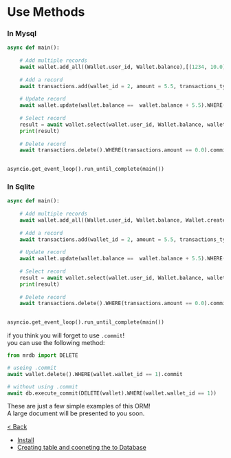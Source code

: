 # Use Methods

### In Mysql
```python
async def main():
    
    # Add multiple records
    await wallet.add_all((Wallet.user_id, Wallet.balance),[(1234, 10.0),(4321, 0)])
    
    # Add a record
    await transactions.add(wallet_id = 2, amount = 5.5, transactions_type = 1)
    
    # Update record
    await wallet.update(wallet.balance ==  wallet.balance + 5.5).WHERE(wallet.wallet_id == 2).commit
    
    # Select record
    result = await wallet.select(wallet.user_id, Wallet.balance, wallet.created_at).WHERE(wallet.balance >= 5).ORDER_BY(wallet.balance,order="DESC").LIMIT(3).return_result
    print(result)
    
    # Delete record
    await transactions.delete().WHERE(transactions.amount == 0.0).commit
    

asyncio.get_event_loop().run_until_complete(main())
```


### In Sqlite
```python
async def main():
    
    # Add multiple records
    await wallet.add_all((Wallet.user_id, Wallet.balance, Wallet.created_at),[(1234, 10.0, str(datetime.now())),(4321, 0, str(datetime.now()))])
    
    # Add a record
    await transactions.add(wallet_id = 2, amount = 5.5, transactions_type = 1, transactions_date = str(datetime.now()))
    
    # Update record
    await wallet.update(wallet.balance ==  wallet.balance + 5.5).WHERE(wallet.wallet_id == 2).commit
    
    # Select record
    result = await wallet.select(wallet.user_id, Wallet.balance, wallet.created_at).WHERE(wallet.balance >= 5).ORDER_BY(wallet.balance,order="DESC").LIMIT(3).return_result
    print(result)
    
    # Delete record
    await transactions.delete().WHERE(transactions.amount == 0.0).commit
    

asyncio.get_event_loop().run_until_complete(main())
```  
  
if you think you will forget to use `.commit`!  
you can use the following method:
```python
from mrdb import DELETE
```
```python
# useing .commit
await wallet.delete().WHERE(wallet.wallet_id == 1).commit

# without using .commit
await db.execute_commit(DELETE(wallet).WHERE(wallet.wallet_id == 1))
```     
These are just a few simple examples of this ORM!  
A large document will be presented to you soon.  
  
  
[< Back](start.md)

- [Install](install.md)
- [Creating table and cooneting the to Database](start.md)